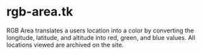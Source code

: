 # rgb-area.tk

RGB Area translates a users location into a color by converting the longitude, latitude, and altitude into red, green, and blue values. All locations viewed are archived on the site.